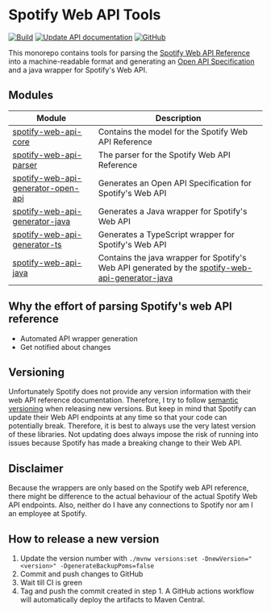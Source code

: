 # Spotify Web API Tools

[![Build](https://github.com/sonallux/spotify-web-api/workflows/Build/badge.svg)](https://github.com/sonallux/spotify-web-api/actions?query=workflow%3ABuild)
[![Update API documentation](https://github.com/sonallux/spotify-web-api/workflows/Update%20API%20documentation/badge.svg)](https://github.com/sonallux/spotify-web-api/actions?query=workflow%3A%22Update+API+documentation%22)
[![GitHub](https://img.shields.io/github/license/sonallux/spotify-web-api)](https://github.com/sonallux/spotify-web-api/blob/master/LICENSE)

This monorepo contains tools for parsing the [Spotify Web API Reference](https://developer.spotify.com/documentation/web-api/reference-beta) into a machine-readable format and generating an [Open API Specification](https://github.com/OAI/OpenAPI-Specification) and a java wrapper for Spotify's Web API.

## Modules

| Module | Description |
| --- | --- |
| [spotify-web-api-core](spotify-web-api-core/README.md) | Contains the model for the Spotify Web API Reference | 
| [spotify-web-api-parser](spotify-web-api-parser/README.md) | The parser for the Spotify Web API Reference | 
| [spotify-web-api-generator-open-api](spotify-web-api-generator-open-api/README.md) | Generates an Open API Specification for Spotify's Web API |
| [spotify-web-api-generator-java](spotify-web-api-generator-java/README.md) | Generates a Java wrapper for Spotify's Web API |
| [spotify-web-api-generator-ts](spotify-web-api-generator-ts/README.md) | Generates a TypeScript wrapper for Spotify's Web API |
| [spotify-web-api-java](spotify-web-api-java/README.md) | Contains the java wrapper for Spotify's Web API generated by the [spotify-web-api-generator-java](spotify-web-api-generator-java/README.md) |

## Why the effort of parsing Spotify's web API reference
- Automated API wrapper generation
- Get notified about changes


## Versioning
Unfortunately Spotify does not provide any version information with their web API reference documentation. Therefore, I try to follow [semantic versioning](https://semver.org) when releasing new versions. But keep in mind that Spotify can update their Web API endpoints at any time so that your code can potentially break. Therefore, it is best to always use the very latest version of these libraries. Not updating does always impose the risk of running into issues because Spotify has made a breaking change to their Web API.

## Disclaimer
Because the wrappers are only based on the Spotify web API reference, there might be difference to the actual behaviour of the actual Spotify Web API endpoints. Also, neither do I have any connections to Spotify nor am I an employee at Spotify.

## How to release a new version
1. Update the version number with `./mvnw versions:set -DnewVersion="<version>" -DgenerateBackupPoms=false`
2. Commit and push changes to GitHub
3. Wait till CI is green
4. Tag and push the commit created in step 1. A GitHub actions workflow will automatically deploy the artifacts to Maven Central.
